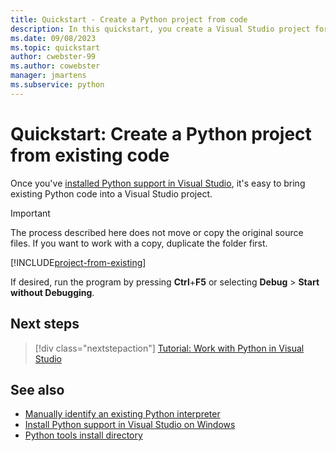 ```yaml
---
title: Quickstart - Create a Python project from code
description: In this quickstart, you create a Visual Studio project for Python from an existing folder by using a convenient template.
ms.date: 09/08/2023
ms.topic: quickstart
author: cwebster-99
ms.author: cowebster
manager: jmartens
ms.subservice: python
---
```


# Quickstart: Create a Python project from existing code

Once you've [installed Python support in Visual Studio](installing-python-support-in-visual-studio.md), it's easy to bring existing Python code into a Visual Studio project.

> [!Important]
> The process described here does not move or copy the original source files. If you want to work with a copy, duplicate the folder first.

[!INCLUDE[project-from-existing](includes/project-from-existing.md)]

If desired, run the program by pressing **Ctrl**+**F5** or selecting **Debug** > **Start without Debugging**.

## Next steps

> [!div class="nextstepaction"]
> [Tutorial: Work with Python in Visual Studio](tutorial-working-with-python-in-visual-studio-step-01-create-project.md)

## See also

- [Manually identify an existing Python interpreter](managing-python-environments-in-visual-studio.md#manually-identify-an-existing-environment)
- [Install Python support in Visual Studio on Windows](installing-python-support-in-visual-studio.md#how-to-install-python-support-in-visual-studio-on-windows)
- [Python tools install directory](installing-python-support-in-visual-studio.md#install-locations)
